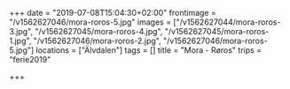 +++
date = "2019-07-08T15:04:30+02:00"
frontimage = "/v1562627046/mora-roros-5.jpg"
images = ["/v1562627044/mora-roros-3.jpg", "/v1562627045/mora-roros-4.jpg", "/v1562627045/mora-roros-1.jpg", "/v1562627046/mora-roros-2.jpg", "/v1562627046/mora-roros-5.jpg"]
locations = ["Älvdalen"]
tags = []
title = "Mora - Røros"
trips = "ferie2019"

+++
